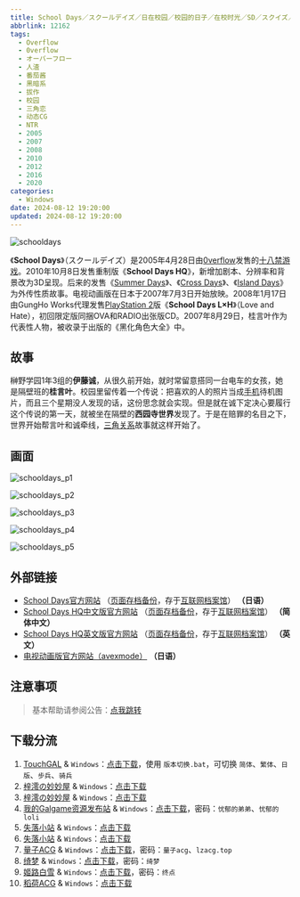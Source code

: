 ```yaml
---
title: School Days／スクールデイズ／日在校园／校园的日子／在校时光／SD／スクイズ／HQ
abbrlink: 12162
tags:
  - Overflow
  - 0verflow
  - オーバーフロー
  - 人渣
  - 番茄酱
  - 黑暗系
  - 拔作
  - 校园
  - 三角恋
  - 动态CG
  - NTR
  - 2005
  - 2007
  - 2008
  - 2010
  - 2012
  - 2016
  - 2020
categories:
  - Windows
date: 2024-08-12 19:20:00
updated: 2024-08-12 19:20:00
---
```


![schooldays](https://unpkg.com/galgame/img/schooldays.webp)

《**School Days**》（スクールデイズ）是2005年4月28日由[0verflow](https://zh.wikipedia.org/wiki/0verflow)发售的[十八禁游戏](https://zh.wikipedia.org/wiki/十八禁遊戲)。2010年10月8日发售重制版《**School Days HQ**》，新增加剧本、分辨率和背景改为3D呈现。后来的发售《[Summer Days](https://zh.wikipedia.org/wiki/Summer_Days)》、《[Cross Days](https://zh.wikipedia.org/wiki/Cross_Days)》、《[Island Days](https://zh.wikipedia.org/wiki/Island_Days)》为外传性质故事。电视动画版在日本于2007年7月3日开始放映。2008年1月17日由GungHo Works代理发售[PlayStation 2](https://zh.wikipedia.org/wiki/PlayStation_2)版《**School Days L×H**》（Love and Hate），初回限定版同捆OVA和RADIO出张版CD。2007年8月29日，桂言叶作为代表性人物，被收录于出版的《黑化角色大全》中。

<!-- more -->

## 故事

榊野学园1年3组的**伊藤诚**，从很久前开始，就时常留意搭同一台电车的女孩，她是隔壁班的**桂言叶**。校园里留传着一个传说：把喜欢的人的照片当成[手机](https://zh.wikipedia.org/wiki/手機)待机图片，而且三个星期没人发现的话，这份思念就会实现。但是就在诚下定决心要履行这个传说的第一天，就被坐在隔壁的**西园寺世界**发现了。于是在赔罪的名目之下，世界开始帮言叶和诚牵线，[三角关系](https://zh.wikipedia.org/wiki/三角關係)故事就这样开始了。

## 画面

![schooldays_p1](https://unpkg.com/galgame/img/schooldays_p1.webp)

![schooldays_p2](https://unpkg.com/galgame/img/schooldays_p2.webp)

![schooldays_p3](https://unpkg.com/galgame/img/schooldays_p3.webp)

![schooldays_p4](https://unpkg.com/galgame/img/schooldays_p4.webp)

![schooldays_p5](https://unpkg.com/galgame/img/schooldays_p5.webp)

## 外部链接

- [School Days官方网站](http://schooldays.0verflow.com/index.html) （[页面存档备份](https://web.archive.org/web/20051212064910/http://schooldays.0verflow.com/index.html)，存于[互联网档案馆](https://zh.wikipedia.org/wiki/互联网档案馆)） **（日语）**
- [School Days HQ中文版官方网站](https://0verflow.com/ch/products/sdhq/) （[页面存档备份](https://web.archive.org/web/20200607052702/https://0verflow.com/ch/products/sdhq/)，存于[互联网档案馆](https://zh.wikipedia.org/wiki/互联网档案馆)） **（简体中文）**
- [School Days HQ英文版官方网站](http://schooldays.us/) （[页面存档备份](https://web.archive.org/web/20120124232034/http://schooldays.us/)，存于[互联网档案馆](https://zh.wikipedia.org/wiki/互联网档案馆)） **（英文）**
- [电视动画版官方网站（avexmode）](https://web.archive.org/web/20080104235943/http://www.avexmovie.jp/lineup/schooldays/) **（日语）**

## 注意事项

> 基本帮助请参阅公告：[点我跳转](/p/announcement/)

## 下载分流

1. [TouchGAL](https://www.touchgal.com/) & `Windows`：[点击下载](https://pan.touchgal.net/s/5XbuE)，使用 `版本切换.bat`，可切换 `简体`、`繁体`、`日版`、`步兵`、`骑兵`
2. [梓澪の妙妙屋](https://zi0.cc/) & `Windows`：[点击下载](https://zi0.cc/d/%60%E3%80%90%E5%90%88%E9%9B%86%E7%B3%BB%E5%88%97%E3%80%91/%E6%B1%89%E5%8C%96galgame%E4%BC%9A%E7%A4%BE%E5%90%88%E9%9B%86/%E6%B1%89%E5%8C%96%E4%BC%9A%E7%A4%BE%E5%90%88%E9%9B%86%E9%83%A8%E5%88%86%20part17/Overflow/%5B101008%5D%5B%E3%82%AA%E3%83%BC%E3%83%90%E3%83%BC%E3%83%95%E3%83%AD%E3%83%BC%5D%20SCHOOL%20DAYS%20HQ.rar?sign=0cyrzhrzf3QS_Jzj-oblGJQ1EAvo_o5E5O3WF3wdgWE=:0)
3. [梓澪の妙妙屋](https://zi0.cc/) & `Windows`：[点击下载](https://zi0.cc/d/%60%E3%80%90%E5%90%88%E9%9B%86%E7%B3%BB%E5%88%97%E3%80%91/day%E7%B3%BB%E5%88%97%20(%E6%97%A5%E5%9C%A8%E6%A0%A1%E5%9B%AD%E7%B3%BB%E5%88%97)%E6%B8%B8%E6%88%8F%E5%90%88%E9%9B%86/School%20days%20HQ.zip?sign=sda0jr4zpRU2MR0hK47B9OH7C826LVhKfdmpHAvd9FU=:0)
4. [我的Galgame资源发布站](https://www.ttloli.com/) & `Windows`：[点击下载](https://www.ttloli.com/school-days-hq.html)，密码：`忧郁的弟弟`、`忧郁的loli`
5. [失落小站](https://www.shinnku.com/) & `Windows`：[点击下载](https://www.shinnku.com/api/download/zd/0501-1000/[101008][%E3%82%AA%E3%83%BC%E3%83%90%E3%83%BC%E3%83%95%E3%83%AD%E3%83%BC]%20SCHOOL%20DAYS%20HQ.rar)
6. [失落小站](https://www.shinnku.com/) & `Windows`：[点击下载](https://www.shinnku.com/api/download/0/win/%E6%97%A5%E5%9C%A8%E6%A0%A1%E5%9B%AD%20HQ.7z)
7. [量子ACG](https://lzacg.org/) & `Windows`：[点击下载](https://lzacg.org/6775)，密码：`量子acg`、`lzacg.top`
8. [绮梦](https://acgs.one/) & `Windows`：[点击下载](https://acgs.one/game/258.html)，密码：`绮梦`
9. [姬路白雪](https://pan.jlbx.xyz/) & `Windows`：[点击下载](https://pan.jlbx.xyz/?s=school)，密码：`终点`
10. [稻荷ACG](https://sakustar.com/) & `Windows`：[点击下载](https://sakustar.com/art/1698)
